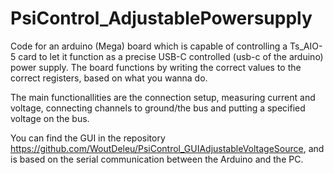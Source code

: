 # PsiControl_AdjustablePowersupply

Code for an arduino (Mega) board which is capable of controlling a Ts_AIO-5 card to let it function as a precise USB-C controlled (usb-c of the arduino) power supply. 
The board functions by writing the correct values to the correct registers, based on what you wanna do.

The main functionallities are the connection setup, measuring current and voltage, connecting channels to ground/the bus and putting a specified voltage on the bus.

You can find the GUI in the repository https://github.com/WoutDeleu/PsiControl_GUIAdjustableVoltageSource, and is based on the serial communication between the Arduino and the PC. 
